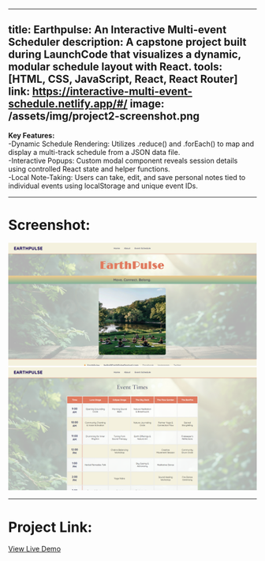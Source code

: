 ----
title: Earthpulse: An Interactive Multi-event Scheduler
description: A capstone project built during LaunchCode that visualizes a dynamic, modular schedule layout with React.
tools: [HTML, CSS, JavaScript, React, React Router]
link: https://interactive-multi-event-schedule.netlify.app/#/
image: /assets/img/project2-screenshot.png
----

**Key Features: <br>**
-Dynamic Schedule Rendering: Utilizes .reduce() and .forEach() to map and display a multi-track schedule from a JSON data file.<br>
-Interactive Popups: Custom modal component reveals session details using controlled React state and helper functions.<br>
-Local Note-Taking: Users can take, edit, and save personal notes tied to individual events using localStorage and unique event IDs.<br>

---

# Screenshot:
![Screenshot of project](/assets/project2-screenshot.png)
![Screenshot of project](/assets/project-screenshot.png)


---

# Project Link:

[View Live Demo](https://interactive-multi-event-schedule.netlify.app/#/)

